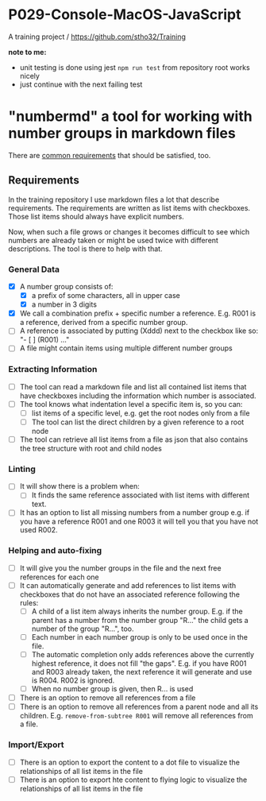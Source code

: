 # P029-Console-MacOS-JavaScript

A training project / https://github.com/stho32/Training

**note to me:**

  - unit testing is done using jest `npm run test` from repository root works nicely
  - just continue with the next failing test


# "numbermd" a tool for working with number groups in markdown files

There are [common requirements](https://github.com/stho32/Training/blob/master/Common-Requirements.md) that should be satisfied, too.

## Requirements

In the training repository I use markdown files a lot that describe requirements. The requirements are written as list items with checkboxes. Those list items should always have explicit numbers. 

Now, when such a file grows or changes it becomes difficult to see which numbers are already taken or might be used twice with different descriptions. The tool is there to help with that.

### General Data

- [X] A number group consists of:
  - [X] a prefix of some characters, all in upper case
  - [X] a number in 3 digits
- [X] We call a combination prefix + specific number a reference. E.g. R001 is a reference, derived from a specific number group.
- [ ] A reference is associated by putting (Xddd) next to the checkbox like so: "- [ ] (R001) ..."
- [ ] A file might contain items using multiple different number groups

### Extracting Information

- [ ] The tool can read a markdown file and list all contained list items that have checkboxes including the information which number is associated.
- [ ] The tool knows what indentation level a specific item is, so you can: 
  - [ ] list items of a specific level, e.g. get the root nodes only from a file
  - [ ] The tool can list the direct children by a given reference to a root node
- [ ] The tool can retrieve all list items from a file as json that also contains the tree structure with root and child nodes

### Linting

- [ ] It will show there is a problem when: 
  - [ ] It finds the same reference associated with list items with different text.
- [ ] It has an option to list all missing numbers from a number group e.g. if you have a reference R001 and one R003 it will tell you that you have not used R002.

### Helping and auto-fixing

- [ ] It will give you the number groups in the file and the next free references for each one
- [ ] It can automatically generate and add references to list items with checkboxes that do not have an associated reference following the rules:
  - [ ] A child of a list item always inherits the number group. E.g. if the parent has a number from the number group "R..." the child gets a number of the group "R...", too.
  - [ ] Each number in each number group is only to be used once in the file.
  - [ ] The automatic completion only adds references above the currently highest reference, it does not fill "the gaps". E.g. if you have R001 and R003 already taken, the next reference it will generate and use is R004. R002 is ignored.
  - [ ] When no number group is given, then R... is used
- [ ] There is an option to remove all references from a file
- [ ] There is an option to remove all references from a parent node and all its children. E.g. `remove-from-subtree R001` will remove all references from a file.

### Import/Export

- [ ] There is an option to export the content to a dot file to visualize the relationships of all list items in the file
- [ ] There is an option to export hte content to flying logic to visualize the relationships of all list items in the file
